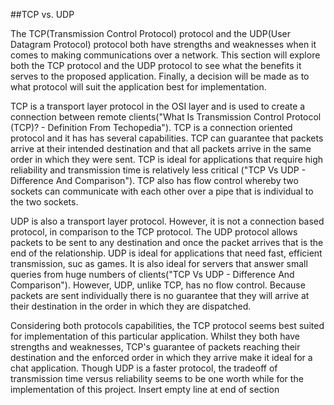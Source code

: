 ##TCP vs. UDP

The TCP(Transmission Control Protocol) protocol and the UDP(User Datagram Protocol) protocol both have strengths and weaknesses when it comes to making communications over a network. This section will explore both the TCP protocol and the UDP protocol to see what the benefits it serves to the proposed application. Finally, a decision will be made as to what protocol will suit the application best for implementation.  

TCP is a transport layer protocol in the OSI layer and is used to create a connection between remote clients("What Is Transmission Control Protocol (TCP)? - Definition From Techopedia"). TCP is a connection oriented protocol and it has has several capabilities. TCP can guarantee that packets arrive at their intended destination and that all packets arrive in the same order in which they were sent. TCP is ideal for applications that require high reliability and transmission time is relatively less critical ("TCP Vs UDP - Difference And Comparison"). TCP also has flow control whereby two sockets can communicate with each other over a pipe that is individual to the two sockets. 

UDP is also a transport layer protocol. However, it is not a connection based protocol, in comparison to the TCP protocol. The UDP protocol allows packets to be sent to any destination and once the packet arrives that is the end of the relationship. UDP is ideal for applications that need fast, efficient transmission, suc as games. It is also ideal for servers that answer small queries from huge numbers of clients("TCP Vs UDP - Difference And Comparison"). However, UDP, unlike TCP, has no flow control. Because packets are sent individually there is no guarantee that they will arrive at their destination in the order in which they are dispatched. 


Considering both protocols capabilities, the TCP protocol seems best suited for implementation of this particular application. Whilst they both have strengths and weaknesses, TCP's guarantee of packets reaching their destination and the enforced order in which they arrive make it ideal for a chat application. Though UDP is a faster protocol, the tradeoff of transmission time versus reliability seems to be one worth while for the implementation of this project. 
Insert empty line at end of section

